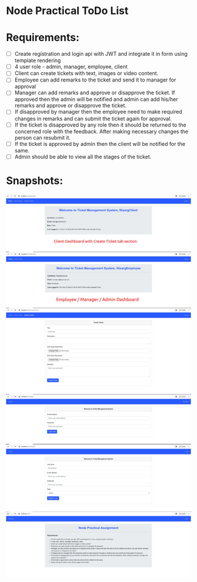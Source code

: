 # Node Practical ToDo List

# Requirements:
- [ ] Create registration and login api with JWT and integrate it in form using template rendering
- [ ] 4 user role - admin, manager, employee, client
- [ ] Client can create tickets with text, images or video content.
- [ ] Employee can add remarks to the ticket and send it to manager for approval
- [ ] Manager can add remarks and approve or disapprove the ticket. If approved then the admin will be notified and admin can add his/her remarks and approve or disapprove the ticket.
- [ ] If disapproved by manager then the employee need to make required changes in remarks and can submit the ticket again for approval.
- [ ] If the ticket is disapproved by any role then it should be returned to the concerned role with the feedback. After making necessary changes the person can resubmit it.
- [ ] If the ticket is approved by admin then the client will be notified for the same.
- [ ] Admin should be able to view all the stages of the ticket.

# Snapshots:
![Client Dashboard](./public/assets/ClientDashboard.jpg "Client Dashboard")
![Employee/Manager/Admin Dashboard](./public/assets/Dashboard.jpg "Employee/Manager/Admin Dashboard")
![Create Ticket](./public/assets/CreateTicket.jpg "Create Ticket")
![User Login](./public/assets/UserLogin.jpg "User Login")
![User Registration](./public/assets/UserRegistration.jpg "User Registration")
![Landing Page](./public/assets/LandingPage.jpg "Landing Page")
